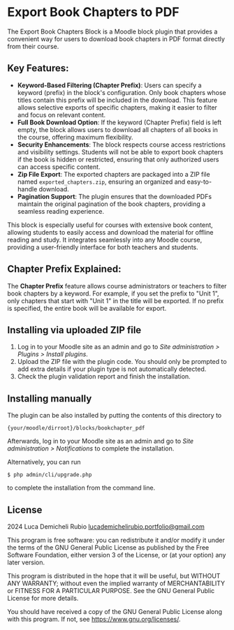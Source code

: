 # Export Book Chapters to PDF #

The Export Book Chapters Block is a Moodle block plugin that provides a convenient way for users to download book chapters in PDF format directly from their course.

## Key Features:
- **Keyword-Based Filtering (Chapter Prefix)**: Users can specify a keyword (prefix) in the block's configuration. Only book chapters whose titles contain this prefix will be included in the download. This feature allows selective exports of specific chapters, making it easier to filter and focus on relevant content.
- **Full Book Download Option**: If the keyword (Chapter Prefix) field is left empty, the block allows users to download all chapters of all books in the course, offering maximum flexibility.
- **Security Enhancements**: The block respects course access restrictions and visibility settings. Students will not be able to export book chapters if the book is hidden or restricted, ensuring that only authorized users can access specific content.
- **Zip File Export**: The exported chapters are packaged into a ZIP file named `exported_chapters.zip`, ensuring an organized and easy-to-handle download.
- **Pagination Support**: The plugin ensures that the downloaded PDFs maintain the original pagination of the book chapters, providing a seamless reading experience.

This block is especially useful for courses with extensive book content, allowing students to easily access and download the material for offline reading and study. It integrates seamlessly into any Moodle course, providing a user-friendly interface for both teachers and students.

## Chapter Prefix Explained:
The **Chapter Prefix** feature allows course administrators or teachers to filter book chapters by a keyword. For example, if you set the prefix to "Unit 1", only chapters that start with "Unit 1" in the title will be exported. If no prefix is specified, the entire book will be available for export.

## Installing via uploaded ZIP file ##

1. Log in to your Moodle site as an admin and go to _Site administration >
   Plugins > Install plugins_.
2. Upload the ZIP file with the plugin code. You should only be prompted to add
   extra details if your plugin type is not automatically detected.
3. Check the plugin validation report and finish the installation.

## Installing manually ##

The plugin can be also installed by putting the contents of this directory to

    {your/moodle/dirroot}/blocks/bookchapter_pdf

Afterwards, log in to your Moodle site as an admin and go to _Site administration >
Notifications_ to complete the installation.

Alternatively, you can run

    $ php admin/cli/upgrade.php

to complete the installation from the command line.

## License ##

2024 Luca Demicheli Rubio <lucademichelirubio.portfolio@gmail.com>

This program is free software: you can redistribute it and/or modify it under
the terms of the GNU General Public License as published by the Free Software
Foundation, either version 3 of the License, or (at your option) any later
version.

This program is distributed in the hope that it will be useful, but WITHOUT ANY
WARRANTY; without even the implied warranty of MERCHANTABILITY or FITNESS FOR A
PARTICULAR PURPOSE.  See the GNU General Public License for more details.

You should have received a copy of the GNU General Public License along with
this program.  If not, see <https://www.gnu.org/licenses/>.

